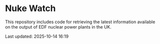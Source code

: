 # Nuke Watch

This repository includes code for retrieving the latest information available on the output of EDF nuclear power plants in the UK.

Last updated: 2025-10-14 16:19